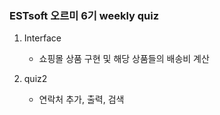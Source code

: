### ESTsoft 오르미 6기 weekly quiz

1. Interface
   - 쇼핑몰 상품 구현 및 해당 상품들의 배송비 계산

2. quiz2
   - 연락처 추가, 출력, 검색